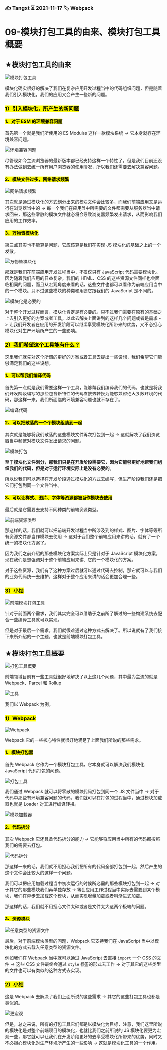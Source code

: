 ### ✍️ Tangxt ⏳ 2021-11-17 🏷️ Webpack

# 09-模块打包工具的由来、模块打包工具概要

## ★模块打包工具的由来

![模块打包工具](assets/img/2021-11-17-15-26-40.png)

模块化确实很好的解决了我们在复杂应用开发过程当中的代码组织问题，但是随着我们引入模块化，我们的应用又会产生一些新的问题。

### <mark>1）引入模块化，所产生的新问题</mark>

#### <mark>1、对于 ESM 的环境兼容问题</mark>

首先第一个就是我们所使用的 ES Modules 这样一款模块系统 -> 它本身就存在环境兼容问题。

![环境兼容问题](assets/img/2021-11-17-17-41-54.png)

尽管现如今主流浏览器的最新版本都已经支持这样一个特性了，但是我们目前还没有办法做到去统一所有用户浏览器的使用情况，所以我们还需要去解决兼容问题。

#### <mark>2、模块文件过多，网络请求频繁</mark>

![网络请求频繁](assets/img/2021-11-17-17-42-33.png)

其次就是通过模块化的方式划分出来的模块文件会比较多，而我们前端应用又是运行在浏览器当中的 -> 每一个我们在应用当中所需要的文件都需要从服务器当中请求回来，那这些零散的模块文件就必将会导致浏览器频繁发出请求，从而影响我们应用的工作效率。

#### <mark>3、万物皆模块化</mark>

第三点其实也不能算是问题，它应该算是我们在实现 JS 模块化的基础之上的一个发散。

![万物皆模块化](assets/img/2021-11-17-17-43-19.png)

那就是我们在前端应用开发过程当中，不仅仅只有 JavaScript 代码需要模块化。因为随着我们应用的日益复杂，我们的 HTML、CSS 的这些资源文件同样也会面临相同的问题，而且从宏观角度来看的话，这些文件也都可以看作为前端应用当中的一个模块。只不过这些模块的种类和用途它跟我们的 JavaScript 是不同的。

![模块化是必要的](assets/img/2021-11-17-17-44-26.png)

对于整个开发过程而言，模块化肯定是有必要的。只不过我们需要在原有的基础之上去引入更好的方案或者工具，以此去解决上面讲到的这样几个问题或者是需求 -> 让我们开发者在应用的开发阶段可以继续享受模块化所带来的优势，又不必担心模块化对生产环境所产生的一些影响。

### <mark>2）我们希望这个工具能有什么？</mark>

这里我们就先对这个所谓的更好的方案或者工具去提出一些设想，我们希望它们能够满足我们的这些设想。

#### <mark>1、可以帮我们编译代码</mark>

首先第一点就是我们需要这样一个工具，能够帮我们编译我们的代码，也就是将我们开发阶段编写的那些包含新特性的代码直接去转换为能够兼容绝大多数环境的代码，那这样一来，我们所面临的环境兼容问题也就不存在了。

![编译代码](assets/img/2021-11-17-17-45-41.png)

#### <mark>2、可以把散落的一个个模块组装到一起</mark>

其次就是能够将我们散落的这些模块文件再次打包到一起 -> 这就解决了我们浏览器当中频繁对模块文件发出请求的问题。

![模块打包](assets/img/2021-11-17-17-46-37.png)

至于**模块化文件划分，那我们只是在开发阶段需要它，因为它能够更好地帮我们组织我们的代码，但是对于运行环境实际上是没有必要的**。

所以说我们可以选择在开发阶段通过模块化的方式去编写，但生产阶段我们还是把它们打包到同一个文件当中。

#### <mark>3、可以让样式、图片、字体等资源都被当作模块去使用</mark>

最后就是它需要去支持不同种类的前端资源类型。

![前端资源类型](assets/img/2021-11-17-17-47-16.png)

那这样的话，我们就可以把前端开发过程当中所涉及到的样式、图片、字体等等所有资源文件都当作模块去使用 -> 这对于我们整个前端应用来讲的话，就有了一个统一的模块化方案了。

因为我们之前介绍的那些模块化方案实际上只是针对于 JavaScript 模块化方案，现在我们是想强调对于整个前端应用来讲、它的一个模块化的方案。

对于这些资源，我们有了这种方案过后就可以通过代码去控制，那它就可以与我们的业务代码统一去维护，这样对于整个应用来讲的话会更加合理一些。

### <mark>3）小结</mark>

![前端模块打包工具](assets/img/2021-11-17-17-50-16.png)

针对于前面两个需求，我们其实完全可以借助于之前所了解过的一些构建系统去配合一些编译工具就可以实现。

但是对于最后一个需求，我们就很难通过这种方式去解决了。所以说就有了我们接下来所介绍的一个主题，也就是前端模块打包工具。

## ★模块打包工具概要

![打包工具概要](assets/img/2021-11-17-18-16-29.png)

前端领域目前有一些工具就很好地解决了以上这几个问题，其中最为主流的就是 Webpack、Parcel 和 Rollup

![工具](assets/img/2021-11-17-18-24-29.png)

我们以 Webpack 为例。

### <mark>1）Webpack</mark>

![Webpack](assets/img/2021-11-17-18-24-46.png)

Webpack 它的一些核心特性就很好地满足了上面我们所说的那些需求。

#### <mark>1、模块打包器</mark>

首先 Webpack 它作为一个模块打包工具，它本身就可以解决我们模块化 JavaScript 代码打包的问题。

![打包工具](assets/img/2021-11-17-18-25-28.png)

我们通过 Webpack 就可以将零散的模块代码打包到同一个 JS 文件当中 -> 对于代码中那些有环境兼容问题的代码，我们就可以在打包的过程当中，通过模块加载器也就是 Loader 对其进行编译转换。

![模块加载器](assets/img/2021-11-17-18-25-54.png)

#### <mark>2、代码拆分</mark>

其次 Webpack 它还具备代码拆分的能力 -> 它能够将应用当中所有的代码都按照我们的需要去打包。

![代码拆分](assets/img/2021-11-17-18-26-17.png)

那这样一来的话，我们就不用担心我们把所有的代码全部打包到一起，然后产生的这个文件会比较大的这样一个问题。

我们可以把应用加载过程当中初次运行的时候所必需的那些模块打包到一起 -> 对于其它的那些模块我们再单独存放 -> 等到应用工作过程当中实际去需要到某个模块，我们在异步去加载这个模块，从而实现增量加载或者叫渐进式加载。

那这样的话，我们就不用担心文件太碎或者是文件太大这两个极端的问题。

#### <mark>3、资源模块</mark>

![任意类型的资源文件](assets/img/2021-11-17-18-26-57.png)

最后，对于前端模块类型的问题，Webpack 它支持我们在 JavaScript 当中以模块化的方式去载入任意类型的资源文件。

例如我们在 Webpack 当中就可以通过 JavaScript 去直接 `import` 一个 CSS 的文件 -> 这些 CSS 文件最终会通过 `style` 标签的形式去工作 -> 对于其它的这些类型的文件也可以有类似的这种方式去实现。

### <mark>2）小结</mark>

这是 Webpack 去解决了我们上面所说的这些需求 -> 其它的这些打包工具也都是类似的。

![更宏观](assets/img/2021-11-17-18-28-29.png)

但是，总之来说，所有的打包工具它们都是以模块化为目标，注意，我们这里所说的模块化是对整个前端项目的模块化，也就比我们之前所说的 JS 模块化要更为宏观一些，那它就可以让我们在开发阶段更好的去享受模块化所带来的优势，同时又不必担心模块化对生产环境所产生的一些影响 -> 这就是模块化工具的一个作用。
